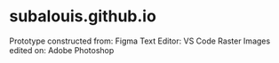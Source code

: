 # subalouis.github.io

Prototype constructed from: Figma
Text Editor: VS Code
Raster Images edited on: Adobe Photoshop
